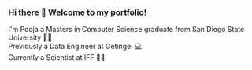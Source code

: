 ### Hi there :wave: Welcome to my portfolio! 
I'm Pooja a Masters in Computer Science graduate from San Diego State University :woman_technologist: <br>
Previously a Data Engineer at Getinge. :computer: <br>
Currently a Scientist at IFF 👩‍🔬

